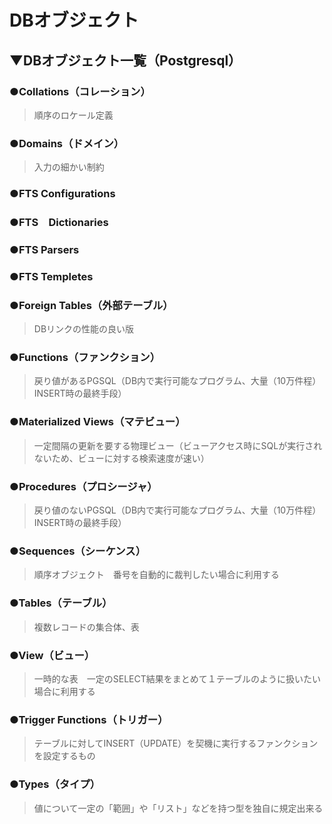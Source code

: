 # DBオブジェクト

## ▼DBオブジェクト一覧（Postgresql）

### ●Collations（コレーション）
>順序のロケール定義

### ●Domains（ドメイン）
>入力の細かい制約

### ●FTS Configurations
### ●FTS　Dictionaries
### ●FTS Parsers
### ●FTS Templetes
### ●Foreign Tables（外部テーブル）
>DBリンクの性能の良い版

### ●Functions（ファンクション）
>戻り値があるPGSQL（DB内で実行可能なプログラム、大量（10万件程）INSERT時の最終手段）

### ●Materialized Views（マテビュー）
>一定間隔の更新を要する物理ビュー（ビューアクセス時にSQLが実行されないため、ビューに対する検索速度が速い）

### ●Procedures（プロシージャ）
>戻り値のないPGSQL（DB内で実行可能なプログラム、大量（10万件程）INSERT時の最終手段）

### ●Sequences（シーケンス）
>順序オブジェクト　番号を自動的に裁判したい場合に利用する

### ●Tables（テーブル）
>複数レコードの集合体、表

### ●View（ビュー）
>一時的な表　一定のSELECT結果をまとめて１テーブルのように扱いたい場合に利用する

### ●Trigger Functions（トリガー）
>テーブルに対してINSERT（UPDATE）を契機に実行するファンクションを設定するもの

### ●Types（タイプ）
>値について一定の「範囲」や「リスト」などを持つ型を独自に規定出来る
